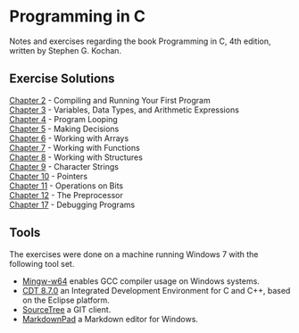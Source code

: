 # Programming in C
Notes and exercises regarding the book Programming in C, 4th edition, written by Stephen G. Kochan.  

## Exercise Solutions
[Chapter 2](Exercises/Chapter_02/Chapter_02.md) - Compiling and Running Your First Program  
[Chapter 3](Exercises/Chapter_03/Chapter_03.md) - Variables, Data Types, and Arithmetic Expressions   
[Chapter 4](Exercises/Chapter_04/Chapter_04.md) - Program Looping  
[Chapter 5](Exercises/Chapter_05/Chapter_05.md) - Making Decisions  
[Chapter 6](Exercises/Chapter_06/Chapter_06.md) - Working with Arrays  
[Chapter 7](Exercises/Chapter_07/Chapter_07.md) - Working with Functions  
[Chapter 8](Exercises/Chapter_08/Chapter_08.md) - Working with Structures  
[Chapter 9](Exercises/Chapter_09/Chapter_09.md) - Character Strings  
[Chapter 10](Exercises/Chapter_10/Chapter_10.md) - Pointers  
[Chapter 11](Exercises/Chapter_11/Chapter_11.md) - Operations on Bits  
[Chapter 12](Exercises/Chapter_12/Chapter_12.md) - The Preprocessor  
[Chapter 17](Exercises/Chapter_17/Chapter_17.md) - Debugging Programs  

## Tools
The exercises were done on a machine running Windows 7 with the following tool set.  
- [Mingw-w64](http://mingw-w64.org/doku.php/start) enables GCC compiler usage on Windows systems.  
- [CDT 8.7.0](https://eclipse.org/cdt/) an Integrated Development Environment for C and C++, based on the Eclipse platform.
- [SourceTree](https://www.sourcetreeapp.com/) a GIT client.  
- [MarkdownPad](http://markdownpad.com/) a  Markdown editor for Windows.
